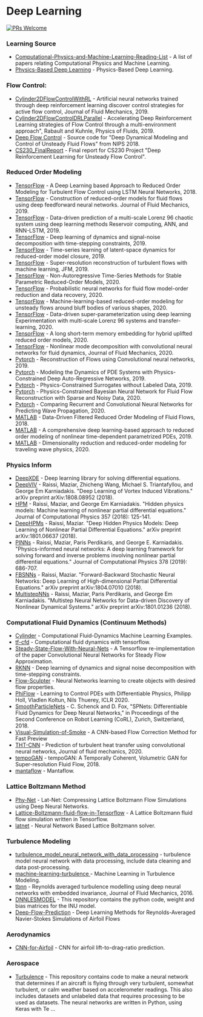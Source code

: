 # Deep Learning

[![PRs Welcome](https://img.shields.io/badge/PRs-welcome-brightgreen.svg?style=flat-square)](http://makeapullrequest.com)



### Learning Source
* [Computational-Physics-and-Machine-Learning-Reading-List](https://github.com/loliverhennigh/Computational-Physics-and-Machine-Learning-Reading-List) - A list of papers relating Computational Physics and Machine Learning.
* [Physics-Based Deep Learning](https://github.com/thunil/Physics-Based-Deep-Learning) - Physics-Based Deep Learning.


### Flow Control:
* [Cylinder2DFlowControlWithRL](https://github.com/jerabaul29/Cylinder2DFlowControlDRL) - Artificial neural networks trained through deep reinforcement learning discover control strategies for active flow control, Journal of Fluid Mechanics, 2019.
* [Cylinder2DFlowControlDRLParallel](https://github.com/jerabaul29/Cylinder2DFlowControlDRLParallel) - Accelerating Deep Reinforcement Learning strategies of Flow Control through a multi-environment approach", Rabault and Kuhnle, Physics of Fluids, 2019.
* [Deep Flow Control](https://github.com/sisl/deep_flow_control) - Source code for "Deep Dynamical Modeling and Control of Unsteady Fluid Flows" from NIPS 2018.
* [CS230_FinalReport](https://github.com/ancorso/CS230_FinalReport) - Final report for CS230 Project "Deep Reinforcement Learning for Unsteady Flow Control".

### Reduced Order Modeling
* [TensorFlow](https://github.com/arvindmohan/LSTM_ROM_Arxiv) - A Deep Learning based Approach to Reduced Order Modeling for Turbulent Flow Control using LSTM Neural Networks, 2018.
* [TensorFlow](https://github.com/hugolui/ROM_code) - Construction of reduced-order models for fluid flows using deep feedforward neural networks. Journal of Fluid Mechanics, 2019.
* [TensorFlow](https://github.com/ashesh6810/RCESN_spatio_temporal) - Data-driven prediction of a multi-scale Lorenz 96 chaotic system using deep learning methods Reservoir computing, ANN, and RNN-LSTM, 2019.
* [TensorFlow](https://github.com/snagcliffs/RKNN) - Deep learning of dynamics and signal-noise decomposition with time-stepping constraints, 2019.
* [TensorFlow](https://github.com/Romit-Maulik/ML_ROM_Closures) - Time-series learning of latent-space dynamics for reduced-order model closure, 2019.
* [TensorFlow](http://www.seas.ucla.edu/fluidflow/codes.html) - Super-resolution reconstruction of turbulent flows with machine learning, JFM, 2019.
* [TensorFlow](https://github.com/rmjcs2020/NATSurrogates) - Non-Autoregressive Time-Series Methods for Stable Parametric Reduced-Order Models, 2020.
* [TensorFlow](https://github.com/Romit-Maulik/Probabilistic_ML_Fluids) - Probabilistic neural networks for fluid flow model-order reduction and data recovery, 2020.
* [TensorFlow](https://github.com/kazutotess/ML-ROM_Various_Shapes) - Machine-learning-based reduced-order modeling for unsteady flows around bluff bodies of various shapes, 2020.
* [TensorFlow](https://github.com/ashesh6810/Data-driven-super-parametrization-with-deep-learning) - Data-driven super-parameterization using deep learning Experimentation with multi-scale Lorenz 96 systems and transfer-learning, 2020.
* [TensorFlow](https://github.com/Shady-Ahmed/UROM) - A long short-term memory embedding for hybrid uplifted reduced order models, 2020.
* [TensorFlow](http://kflab.jp/en/index.php?18H03758) - Nonlinear mode decomposition with convolutional neural networks for fluid dynamics, Journal of Fluid Mechanics, 2020.
* [Pytorch](https://github.com/harsha070/Reconstruction-of-Flows) - Reconstruction of Flows using Convolutional neural networks, 2019.
* [Pytorch](https://github.com/cics-nd/ar-pde-cnn) - Modeling the Dynamics of PDE Systems with Physics-Constrained Deep Auto-Regressive Networks, 2019.
* [Pytorch](https://github.com/cics-nd/pde-surrogate) - Physics-Constrained Surrogates without Labeled Data, 2019.
* [Pytorch](https://github.com/Jianxun-Wang/LabelFree-DNN-Surrogate) - Physics-Constrained Bayesian Neural Network for Fluid Flow Reconstruction with Sparse and Noisy Data, 2020.
* [Pytorch](https://github.com/stathius/wave_propagation) - Comparing Recurrent and Convolutional Neural Networks for Predicting Wave Propagation, 2020.
* [MATLAB](https://github.com/Mohebujjaman/DDF-ROM) - Data-Driven Filtered Reduced Order Modeling of Fluid Flows, 2018.
* [MATLAB](https://github.com/StefanoPagani/LocalROM) - A comprehensive deep learning-based approach to reduced order modeling of nonlinear time-dependent parametrized PDEs, 2019.
* [MATLAB](https://github.com/mendible/wave_decomposition) - Dimensionality reduction and reduced-order modeling for traveling wave physics, 2020.

### Physics Inform
* [DeepXDE](https://github.com/lululxvi/deepxde) - Deep learning library for solving differential equations.
* [DeepVIV](https://github.com/maziarraissi/DeepVIV) - Raissi, Maziar, Zhicheng Wang, Michael S. Triantafyllou, and George Em Karniadakis. "Deep Learning of Vortex Induced Vibrations." arXiv preprint arXiv:1808.08952 (2018).
* [HPM](https://github.com/maziarraissi/HPM) - Raissi, Maziar, and George Em Karniadakis. "Hidden physics models: Machine learning of nonlinear partial differential equations." Journal of Computational Physics 357 (2018): 125-141.
* [DeepHPMs](https://github.com/maziarraissi/DeepHPMs) - Raissi, Maziar. "Deep Hidden Physics Models: Deep Learning of Nonlinear Partial Differential Equations." arXiv preprint arXiv:1801.06637 (2018).
* [PINNs](https://github.com/maziarraissi/PINNs) - Raissi, Maziar, Paris Perdikaris, and George E. Karniadakis. "Physics-informed neural networks: A deep learning framework for solving forward and inverse problems involving nonlinear partial differential equations." Journal of Computational Physics 378 (2019): 686-707.
* [FBSNNs](https://github.com/maziarraissi/FBSNNs) - Raissi, Maziar. "Forward-Backward Stochastic Neural Networks: Deep Learning of High-dimensional Partial Differential Equations." arXiv preprint arXiv:1804.07010 (2018).
* [MultistepNNs](https://github.com/maziarraissi/MultistepNNs) - Raissi, Maziar, Paris Perdikaris, and George Em Karniadakis. "Multistep Neural Networks for Data-driven Discovery of Nonlinear Dynamical Systems." arXiv preprint arXiv:1801.01236 (2018).

### Computational Fluid Dynamics (Continuum Methods)
* [Cylinder](https://github.com/loliverhennigh/Computational-Fluid-Dynamics-Machine-Learning-Examples) - Computational Fluid-Dynamics Machine Learning Examples.
* [tf-cfd](https://github.com/kobejean/tf-cfd) - Computational fluid dynamics with tensorflow.
* [Steady-State-Flow-With-Neural-Nets](https://github.com/loliverhennigh/Steady-State-Flow-With-Neural-Nets) - A Tensorflow re-implementation of the paper Convolutional Neural Networks for Steady Flow Approximation.
* [RKNN](https://github.com/snagcliffs/RKNN) - Deep learning of dynamics and signal noise decomposition with time-stepping constraints.
* [Flow-Sculpter](https://github.com/loliverhennigh/Flow-Sculpter) - Neural Networks learning to create objects with desired flow properties.
* [PhiFlow](https://github.com/tum-pbs/PhiFlow) - Learning to Control PDEs with Differentiable Physics, Philipp Holl, Vladlen Koltun, Nils Thuerey, ICLR 2020.
* [SmoothParticleNets](https://github.com/cschenck/SmoothParticleNets) - C. Schenck and D. Fox, "SPNets: Differentiable Fluid Dynamics for Deep Neural Networks," in Proceedings of the Second Conference on Robot Learning (CoRL), Zurich, Switzerland, 2018.
* [Visual-Simulation-of-Smoke](https://github.com/daichi-ishida/Visual-Simulation-of-Smoke) - A CNN-based Flow Correction Method for Fast Preview
* [THT-CNN](https://github.com/junhyuk6/THT-CNN) - Prediction of turbulent heat transfer using convolutional neural networks, Journal of fluid mechanics, 2020. 
* [tempoGAN](https://github.com/thunil/tempoGAN) - tempoGAN: A Temporally Coherent, Volumetric GAN for Super-resolution Fluid Flow, 2018.
* [mantaflow](https://github.com/thunil/mantaflow) - Mantaflow.


### Lattice Boltzmann Method
* [Phy-Net](https://github.com/loliverhennigh/Phy-Net) - Lat-Net: Compressing Lattice Boltzmann Flow Simulations using Deep Neural Networks.
* [Lattice-Boltzmann-fluid-flow-in-Tensorflow](https://github.com/loliverhennigh/Lattice-Boltzmann-fluid-flow-in-Tensorflow) - A Lattice Boltzmann fluid flow simulation written in Tensorflow.
* [latnet](https://github.com/loliverhennigh/latnet) - Neural Network Based Lattice Boltzmann solver.


### Turbulence Modeling
* [turbulence_model_neural_network_with_data_processing](https://github.com/undersunshine1020/turbulence_model_neural_network_with_data_processing) - 
turbulence model neural network with data processing, include data cleaning and data post-processing.
* [machine-learning-turbulence ](https://github.com/fluid126/machine-learning-turbulence) - Machine Learning in Turbulence Modeling.
* [tbnn](https://github.com/tbnn/tbnn) - Reynolds averaged turbulence modelling using deep neural networks with embedded invariance, Journal of Fluid Mechanics, 2016.
* [DNNLESMODEL](https://github.com/itsanikesh/DNNLESMODEL) - This repository contains the python code, weight and bias matrices for the INU model.
* [Deep-Flow-Prediction](https://github.com/thunil/Deep-Flow-Prediction) - Deep Learning Methods for Reynolds-Averaged Navier-Stokes Simulations of Airfoil Flows


### Aerodynamics
* [CNN-for-Airfoil](https://github.com/ziliHarvey/CNN-for-Airfoil) - CNN for airfoil lift-to-drag-ratio prediction.


### Aerospace
* [Turbulence](https://github.com/sagnibak/Turbulence) - This repository contains code to make a neural network that determines if an aircraft is flying through very turbulent, somewhat turbulent, or calm weather based on accelerometer readings. This also includes datasets and unlabeled data that requires processing to be used as datasets. The neural networks are written in Python, using Keras with Te …
